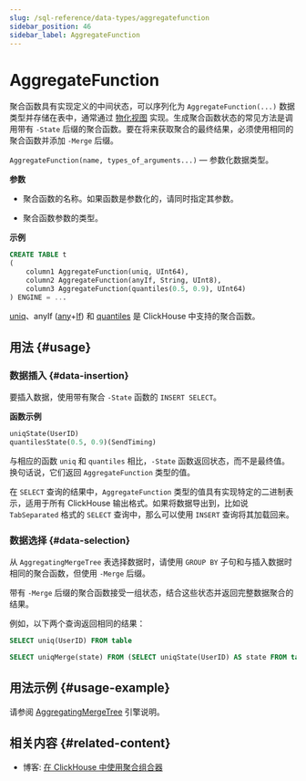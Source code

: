 ```yaml
---
slug: /sql-reference/data-types/aggregatefunction
sidebar_position: 46
sidebar_label: AggregateFunction
---
```



# AggregateFunction

聚合函数具有实现定义的中间状态，可以序列化为 `AggregateFunction(...)` 数据类型并存储在表中，通常通过 [物化视图](../../sql-reference/statements/create/view.md) 实现。生成聚合函数状态的常见方法是调用带有 `-State` 后缀的聚合函数。要在将来获取聚合的最终结果，必须使用相同的聚合函数并添加 `-Merge` 后缀。

`AggregateFunction(name, types_of_arguments...)` — 参数化数据类型。

**参数**

- 聚合函数的名称。如果函数是参数化的，请同时指定其参数。

- 聚合函数参数的类型。

**示例**

``` sql
CREATE TABLE t
(
    column1 AggregateFunction(uniq, UInt64),
    column2 AggregateFunction(anyIf, String, UInt8),
    column3 AggregateFunction(quantiles(0.5, 0.9), UInt64)
) ENGINE = ...
```

[uniq](/sql-reference/aggregate-functions/reference/uniq)、anyIf ([any](/sql-reference/aggregate-functions/reference/any)+[If](/sql-reference/aggregate-functions/combinators#-if)) 和 [quantiles](../../sql-reference/aggregate-functions/reference/quantiles.md#quantiles) 是 ClickHouse 中支持的聚合函数。

## 用法 {#usage}

### 数据插入 {#data-insertion}

要插入数据，使用带有聚合 `-State` 函数的 `INSERT SELECT`。

**函数示例**

``` sql
uniqState(UserID)
quantilesState(0.5, 0.9)(SendTiming)
```

与相应的函数 `uniq` 和 `quantiles` 相比，`-State` 函数返回状态，而不是最终值。换句话说，它们返回 `AggregateFunction` 类型的值。

在 `SELECT` 查询的结果中，`AggregateFunction` 类型的值具有实现特定的二进制表示，适用于所有 ClickHouse 输出格式。如果将数据导出到，比如说 `TabSeparated` 格式的 `SELECT` 查询中，那么可以使用 `INSERT` 查询将其加载回来。

### 数据选择 {#data-selection}

从 `AggregatingMergeTree` 表选择数据时，请使用 `GROUP BY` 子句和与插入数据时相同的聚合函数，但使用 `-Merge` 后缀。

带有 `-Merge` 后缀的聚合函数接受一组状态，结合这些状态并返回完整数据聚合的结果。

例如，以下两个查询返回相同的结果：

``` sql
SELECT uniq(UserID) FROM table

SELECT uniqMerge(state) FROM (SELECT uniqState(UserID) AS state FROM table GROUP BY RegionID)
```

## 用法示例 {#usage-example}

请参阅 [AggregatingMergeTree](../../engines/table-engines/mergetree-family/aggregatingmergetree.md) 引擎说明。

## 相关内容 {#related-content}

- 博客: [在 ClickHouse 中使用聚合组合器](https://clickhouse.com/blog/aggregate-functions-combinators-in-clickhouse-for-arrays-maps-and-states)
